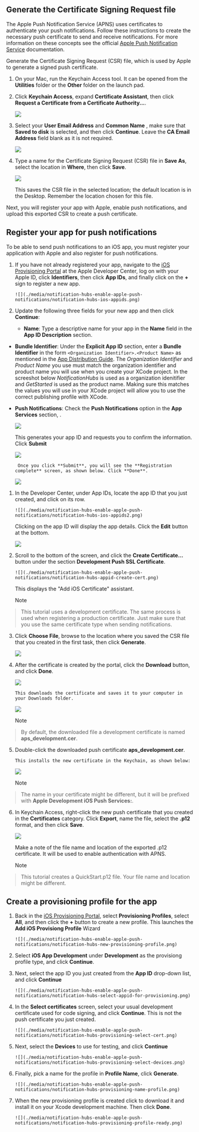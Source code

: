 

## Generate the Certificate Signing Request file
The Apple Push Notification Service (APNS) uses certificates to authenticate your push notifications. Follow these instructions to create the necessary push certificate to send and receive notifications. For more information on these concepts see the official [Apple Push Notification Service](http://go.microsoft.com/fwlink/p/?LinkId=272584) documentation.

Generate the Certificate Signing Request (CSR) file, which is used by Apple to generate a signed push certificate.

1. On your Mac, run the Keychain Access tool. It can be opened from the **Utilities** folder or the **Other** folder on the launch pad.

2. Click **Keychain Access**, expand **Certificate Assistant**, then click **Request a Certificate from a Certificate Authority...**.

      ![](./media/notification-hubs-enable-apple-push-notifications/notification-hubs-request-cert-from-ca.png)

3. Select your **User Email Address** and **Common Name** , make sure that **Saved to disk** is selected, and then click **Continue**. Leave the **CA Email Address** field blank as it is not required.

      ![](./media/notification-hubs-enable-apple-push-notifications/notification-hubs-csr-info.png)

4. Type a name for the Certificate Signing Request (CSR) file in **Save As**, select the location in **Where**, then click **Save**.

      ![](./media/notification-hubs-enable-apple-push-notifications/notification-hubs-save-csr.png)

      This saves the CSR file in the selected location; the default location is in the Desktop. Remember the location chosen for this file.


Next, you will register your app with Apple, enable push notifications, and upload this exported CSR to create a push certificate.

## Register your app for push notifications
To be able to send push notifications to an iOS app, you must register your application with Apple and also register for push notifications.  

1. If you have not already registered your app, navigate to the <a href="http://go.microsoft.com/fwlink/p/?LinkId=272456" target="_blank">iOS Provisioning Portal</a> at the Apple Developer Center, log on with your Apple ID, click **Identifiers**, then click **App IDs**, and finally click on the **+** sign to register a new app.

       ![](./media/notification-hubs-enable-apple-push-notifications/notification-hubs-ios-appids.png)



1. Update the following three fields for your new app and then click **Continue**:

   * **Name**: Type a descriptive name for your app in the **Name** field in the **App ID Description** section.

* **Bundle Identifier**: Under the **Explicit App ID** section, enter a **Bundle Identifier** in the form `<Organization Identifier>.<Product Name>` as mentioned in the [App Distribution Guide](https://developer.apple.com/library/mac/documentation/IDEs/Conceptual/AppDistributionGuide/ConfiguringYourApp/ConfiguringYourApp.html#//apple_ref/doc/uid/TP40012582-CH28-SW8). The *Organization Identifier* and *Product Name* you use must match the organization identifier and product name you will use when you create your XCode project. In the screeshot below *NotificationHubs* is used as a organization idenitifier and *GetStarted* is used as the product name. Making sure this matches the values you will use in your XCode project will allow you to use the correct publishing profile with XCode. 

* **Push Notifications**: Check the **Push Notifications** option in the **App Services** section, .

  ![](./media/notification-hubs-enable-apple-push-notifications/notification-hubs-new-appid-info.png)

   This generates your app ID and requests you to confirm the information. Click **Submit**



    ![](./media/notification-hubs-enable-apple-push-notifications/notification-hubs-confirm-new-appid.png)


       Once you click **Submit**, you will see the **Registration complete** screen, as shown below. Click **Done**.


    ![](./media/notification-hubs-enable-apple-push-notifications/notification-hubs-appid-registration-complete.png)


1. In the Developer Center, under App IDs, locate the app ID that you just created, and click on its row.

       ![](./media/notification-hubs-enable-apple-push-notifications/notification-hubs-ios-appids2.png)

    Clicking on the app ID will display the app details. Click the **Edit** button at the bottom.

    ![](./media/notification-hubs-enable-apple-push-notifications/notification-hubs-edit-appid.png)
2. Scroll to the bottom of the screen, and click the **Create Certificate...** button under the section **Development Push SSL Certificate**.

       ![](./media/notification-hubs-enable-apple-push-notifications/notification-hubs-appid-create-cert.png)

    This displays the "Add iOS Certificate" assistant.

   > [!NOTE]
> This tutorial uses a development certificate. The same process is used when registering a production certificate. Just make sure that you use the same certificate type when sending notifications.
> 
3. Click **Choose File**, browse to the location where you saved the CSR file that you created in the first task, then click **Generate**.

      ![](./media/notification-hubs-enable-apple-push-notifications/notification-hubs-appid-cert-choose-csr.png)

4. After the certificate is created by the portal, click the **Download** button, and click **Done**.

      ![](./media/notification-hubs-enable-apple-push-notifications/notification-hubs-appid-download-cert.png)

       This downloads the certificate and saves it to your computer in your Downloads folder.

      ![](./media/notification-hubs-enable-apple-push-notifications/notification-hubs-cert-downloaded.png)

   > [!NOTE]
> By default, the downloaded file a development certificate is named **aps_development.cer**.
> 
5. Double-click the downloaded push certificate **aps_development.cer**.

       This installs the new certificate in the Keychain, as shown below:

    ![](./media/notification-hubs-enable-apple-push-notifications/notification-hubs-cert-in-keychain.png)

   > [!NOTE]
> The name in your certificate might be different, but it will be prefixed with **Apple Development iOS Push Services:**.
> 
6. In Keychain Access, right-click the new push certificate that you created in the **Certificates** category. Click **Export**, name the file, select the **.p12** format, and then click **Save**.

    ![](./media/notification-hubs-enable-apple-push-notifications/notification-hubs-export-cert-p12.png)

    Make a note of the file name and location of the exported .p12 certificate. It will be used to enable authentication with APNS.

   > [!NOTE]
> This tutorial creates a QuickStart.p12 file. Your file name and location might be different.
> 
> 
> 

## Create a provisioning profile for the app
1. Back in the <a href="http://go.microsoft.com/fwlink/p/?LinkId=272456" target="_blank">iOS Provisioning Portal</a>, select **Provisioning Profiles**, select **All**, and then click the **+** button to create a new profile. This launches the **Add iOS Provisiong Profile** Wizard

       ![](./media/notification-hubs-enable-apple-push-notifications/notification-hubs-new-provisioning-profile.png)
2. Select **iOS App Development** under **Development** as the provisiong profile type, and click **Continue**. 


1. Next, select the app ID you just created from the **App ID** drop-down list, and click **Continue**

       ![](./media/notification-hubs-enable-apple-push-notifications/notification-hubs-select-appid-for-provisioning.png)



1. In the **Select certificates** screen, select your usual development certificate used for code signing, and click **Continue**. This is not the push certificate you just created.

       ![](./media/notification-hubs-enable-apple-push-notifications/notification-hubs-provisioning-select-cert.png)



1. Next, select the **Devices** to use for testing, and click **Continue**

       ![](./media/notification-hubs-enable-apple-push-notifications/notification-hubs-provisioning-select-devices.png)



1. Finally, pick a name for the profile in **Profile Name**, click **Generate**.

       ![](./media/notification-hubs-enable-apple-push-notifications/notification-hubs-provisioning-name-profile.png)



1. When the new provisioning profile is created click to download it and install it on your Xcode development machine. Then click **Done**.

       ![](./media/notification-hubs-enable-apple-push-notifications/notification-hubs-provisioning-profile-ready.png)



